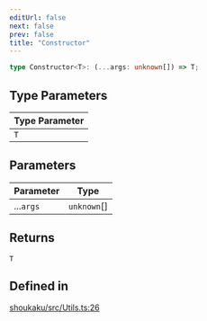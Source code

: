 ```yaml
---
editUrl: false
next: false
prev: false
title: "Constructor"
---
```


```ts
type Constructor<T>: (...args: unknown[]) => T;
```

## Type Parameters

| Type Parameter |
| ------ |
| `T` |

## Parameters

| Parameter | Type |
| ------ | ------ |
| ...`args` | `unknown`[] |

## Returns

`T`

## Defined in

[shoukaku/src/Utils.ts:26](https://github.com/shipgirlproject/shoukaku/blob/9d5588e950f8b8cbe3cdd5386a275943ff6fdba1/src/Utils.ts#L26)
